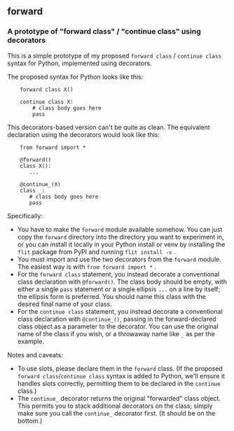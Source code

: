 ## forward

### A prototype of "forward class" / "continue class" using decorators

This is a simple prototype of my proposed `forward class` / `continue class`
syntax for Python, implemented using decorators.

The proposed syntax for Python looks like this:
```
    forward class X()

    continue class X:
        # class body goes here
        pass
```

This decorators-based version can't be quite as clean.  The equivalent
declaration using the decorators would look like this:

```
    from forward import *

    @forward()
    class X():
       ...

    @continue_(X)
    class _:
       # class body goes here
       pass
```

Specifically:

* You have to make the `forward` module available somehow.  You can just copy the
  `forward` directory into the directory you want to experiment in, or you can
  install it locally in your Python install or venv by installing the `flit`
  package from PyPI and running `flit install -s` .
* You must import and use the two decorators from the `forward` module.
  The easiest way is with `from forward import *` .
* For the `forward class` statement, you instead decorate a conventional class
  declaration with `@forward()`.  The class body should be empty, with either
  a single `pass` statement or a single ellipsis `...` on a line by itself;
  the ellipsis form is preferred.  You should name this class with the desired
  final name of your class.
* For the `continue class` statement, you instead decorate a conventional
  class declaration with `@continue_()`, passing in the forward-declared class
  object as a parameter to the decorator.  You can use the original name of
  the class if you wish, or a throwaway name like `_` as per the example.

Notes and caveats:

* To use slots, please declare them in the `forward` class.
  (If the proposed `forward class`/`continue class` syntax is added
  to Python, we'll ensure it handles slots correctly, permitting them to be
  declared in the `continue` class.)
* The `continue_` decorator returns the original "forwarded" class object.
  This permits you to stack additional decorators on the class; simply make
  sure you call the `continue_` decorator first.  (It should be on the bottom.)
